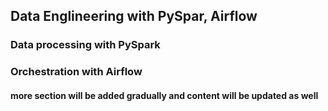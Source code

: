 ## Data Englineering with PySpar, Airflow

### Data processing with PySpark

### Orchestration with Airflow

#### more section will be added gradually and content will be updated as well